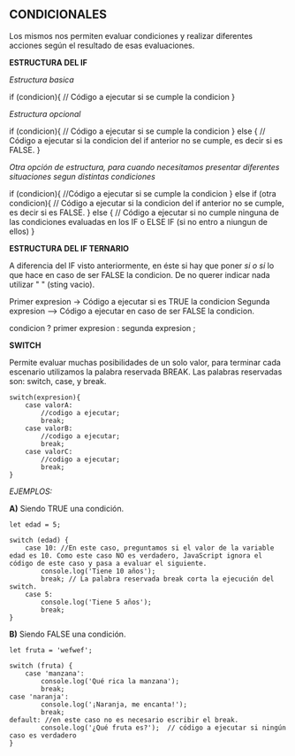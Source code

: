 ## CONDICIONALES

Los mismos nos permiten evaluar condiciones y realizar diferentes acciones según el resultado de esas evaluaciones.

**ESTRUCTURA DEL IF**

*Estructura basica*

if (condicion){
    // Código a ejecutar si se cumple la condicion
}

*Estructura opcional*

if (condicion){
    // Código a ejecutar si se cumple la condicion
} else {
    // Código a ejecutar si la condicion del if anterior no se cumple, es decir si es FALSE.
}

*Otra opción de estructura, para cuando necesitamos presentar diferentes situaciones segun distintas condiciones*

if (condicion){
    //Código a ejecutar si se cumple la condicion
} else if (otra condicion){
    // Código a ejecutar si la condicion del if anterior no se cumple, es decir si es FALSE.
} else {
    // Código a ejecutar si no cumple ninguna de las condiciones evaluadas en los IF o ELSE IF (si no entro a niungun de ellos)
}

**ESTRUCTURA DEL IF TERNARIO** 

A diferencia del IF visto anteriormente, en éste si hay que poner _si o si_ lo que hace en caso de ser FALSE la condicion. De no querer indicar nada utilizar " " (sting vacio).

Primer expresion -> Código a ejecutar si es TRUE la condicion
Segunda expresion --> Código a ejecutar en caso de ser FALSE la condicion.

condicion ? primer expresion : segunda expresion ;

**SWITCH** 

Permite evaluar muchas posibilidades de un solo valor, para terminar cada escenario utilizamos la palabra reservada BREAK.
Las palabras reservadas son: switch, case, y break.

```
switch(expresion){
    case valorA:
        //codigo a ejecutar;
        break;
    case valorB:
        //codigo a ejecutar;
        break;
    case valorC:
        //codigo a ejecutar;
        break;
}
```

*EJEMPLOS:*

**A)** Siendo TRUE una condición.

```
let edad = 5;

switch (edad) {
	case 10: //En este caso, preguntamos si el valor de la variable edad es 10. Como este caso NO es verdadero, JavaScript ignora el código de este caso y pasa a evaluar el siguiente.
    	console.log('Tiene 10 años');
    	break; // La palabra reservada break corta la ejecución del switch. 
    case 5:
    	console.log('Tiene 5 años');
    	break;
}
```

**B)** Siendo FALSE una condición.

```
let fruta = 'wefwef';

switch (fruta) {
	case 'manzana':
    	console.log('Qué rica la manzana');
    	break;
case 'naranja':
    	console.log('¡Naranja, me encanta!');
    	break;
default: //en este caso no es necesario escribir el break.
    	console.log('¿Qué fruta es?');  // código a ejecutar si ningún caso es verdadero
}

```